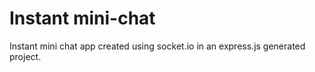 # Instant mini-chat

Instant mini chat app created using socket.io in an express.js generated project.
